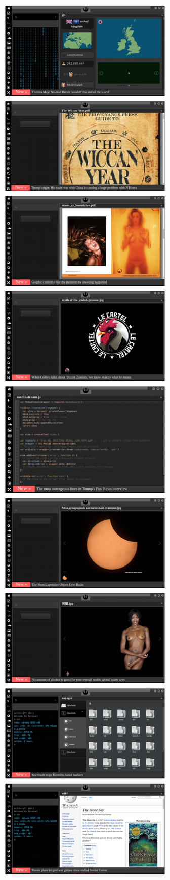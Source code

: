 
![Image](brexit.png)

<!-- 
https://www.uludagsozluk.com/k/bebe%C4%9Fim-diyen-erkek/&w=bg hadi hadi bebeğim yala da göreyim
https://www.uludagsozluk.com/k/michael-jackson-vs-elvis-presley/&w=bg bkz elvis siker kankağ
bkz nekrofili babanın ölü sikerken yakalanması
bkz intihalci profesörün pedofilici çıkması
bkz pedofili futbolculara ihraç kararı idddaları
bkz melo mu muslera mı sorundalı
bkz abdurrahim dilipakın koyu gsliyim demesi
bkz fatih tezcandan fatih terime işin yap uyarısı
bkz abdurrahim albayrakın parası neyse ramosu alak demesi
bkz alper potukun antrenmanda yaptığı efso hareket
bkz fenevlilerin ultra aslanları kısknadığı gerçeği
https://eksisozluk.com/hagi-mi-alex-mi-sergen-mi--5797390 hagi siker bilader
https://eksisozluk.com/galatasarayin-en-iyi-yaptigi-is--6522549?a=popular kalecileri bilader 
https://www.uludagsozluk.com/k/%C5%9Fike-deyince-akla-ilk-gelen-futbol-tak%C4%B1m%C4%B1/&w=bg bkz şikebaçe
https://www.uludagsozluk.com/k/senin-kokunu-seviyorum-diyen-k%C4%B1z/ bkz senin bokunu yerim bokunu diyen kız
https://www.uludagsozluk.com/k/fenerbah%C3%A7e/&w=bg bkz alper potuk ali koç aşkı iddaları
https://www.uludagsozluk.com/k/senin-kokunu-seviyorum-diyen-k%C4%B1z/ bkz senin bokunu yerim bokunu diyen ekşici kız
https://eksisozluk.com/galatasarayin-en-iyi-yaptigi-is--6522549?a=popular kalecileri bilader -->

![Image](wiccanyear.png)

[![Image](hearthemoment.png)](http://www.taschen-transfer.com/media/downloads/teaser_ce_buendchen.pdf)

[![Image](myth-of-the-jewish-genome.png)](https://www.npmjs.com/package/browserless)

![Image](mediasource.png)

![Image](ISS.png)

[![Image](完璧.png)](https://www.ibm.com/developerworks/jp/aix/library/au-errnovariable/index.html)

![Image](voyager.png)

![Image](stone-sky.png)


